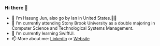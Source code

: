 ### Hi there 👋
- 💁 I'm Hasung Jun, also go by Ian in United States.🧑🏻‍
- 🔭 I’m currently attending Stony Brook University as a double majoring in Computer Science and Technological Systems Management.
- 🌱 I’m currently learning SwiftUI.
- 📫 More about me: [LinkedIn](https://www.linkedin.com/in/hasung-jun-b4b2aa21a) or [Website](https://www.hasungjun.com)
<!--
**iianjun/iianjun** is a ✨ _special_ ✨ repository because its `README.md` (this file) appears on your GitHub profile.

Here are some ideas to get you started:



- 👯 I’m looking to collaborate on ...
- 🤔 I’m looking for help with ...
- 💬 Ask me about ...

- 😄 Pronouns: ...
- ⚡ Fun fact: ...
-->
